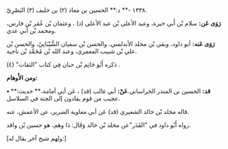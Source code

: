 ١٣٣٨ -** د:** الحسين بن معاذ (٢) بن خليف (٣) البَصْرِيّ.

**رَوَى عَن:** سلام بْن أَبي خبزة، وعبد الأعلى بْن عبد الأعلى (د) ، وعثمان بْن عُمَر بْن فارس، ومحمد بْن أَبي عدي.

**رَوَى عَنه:** أبو داود، وبقي بْن مخلد الأندلسي، والحسن بْن سفيان الشَّيْبَانِيّ، والحسن بْن علي بْن شبيب المعمري، وعبد الله بْن مُحَمَّد بْن ناجية.

ذكره أَبُو حَاتِم بْن حبان فِي كتاب "الثقات" (٤) .

**ومن الأَوهام:**

**• قد:** الحسين بن المنذر الخراساني.**عَنْ:** أبي غالب (قد) ، عَن أبي أمامة،** حديث:** عجيب من قوم يقادون إلى الجنة في السلاسل.

قاله مخلد بْن خالد الشعيري (قد) عَن أبي معاوية الضرير، عن الأعمش، عنه.

رواه أَبُو داود في "القَدَر"عن مخلد بْن خالد وَقَال: ذا وهم، هو حسين بْن واقد.

[ولهم شيخ آخر يقال له:]